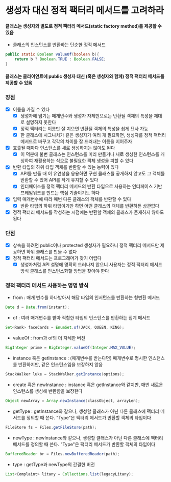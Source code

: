 # 생성자 대신 정적 팩터리 메서드를 고려하라
#### 클래스는 생성자와 별도로 정적 팩터리 메서드(static factory method)를 제공할 수 있음
- 클래스의 인스턴스를 반환하는 단순한 정적 메서드
~~~java
public static Boolean valueOf(boolean b){
    return b ? Boolean.TRUE : Boolean.FALSE;
}
~~~
#### 클래스는 클라이언트에 public 생성자 대신 (혹은 생성자와 함께) 정적 팩터리 메서드를 제공할 수 있음
### 장점
- [x] 이름을 가질 수 있다
  - [x] 생성자에 넘기는 매개변수와 생성자 자체만으로는 반환될 객체의 특성을 제대로 설명하지 못한다
  - [x] 정적 팩터리는 이름만 잘 지으면 반환될 객체의 특성을 쉽게 묘사 가능
  - [x] 한 클래스에 시그니처가 같은 생성자가 여러 개 필요하면, 생성자를 정적 팩터리 메서드로 바꾸고 각각의 차이를 잘 드러내는 이름을 지어주자
- [x] 호출될 때마다 인스턴스를 새로 생성하지는 않아도 된다
  - [x] 이 덕분에 불변 클래스는 인스턴스를 미리 만들거나 새로 생성한 인스턴스를 캐싱하여 재활용하는 식으로 불필요한 객체 생성을 피할 수 있다
- [x] 반환 타입의 하위 타입 객체를 반환할 수 있는 능력이 있다
  - [x] API를 만들 때 이 유연성을 응용하면 구현 클래스를 공개하지 않고도 그 객체를 반환할 수 있어 API를 작게 유지할 수 있다
  - [x] 인터페이스를 정적 팩터리 메서드의 반환 타입으로 사용하는 인터페이스 기반 프레임워크를 만드는 핵심 기술이기도 하다
- [x] 입력 매개변수에 따라 매번 다른 클래스의 객체를 반환할 수 있다
  - [x] 반환 타입의 하위 타입이기만 하면 어떤 클래스의 객체를 반환하든 상관없다
- [x] 정적 팩터리 메서드를 작성하는 시점에는 반환할 객체의 클래스가 존재하지 않아도 된다
### 단점
- [x] 상속을 하려면 public이나 protected 생성자가 필요하니 정적 팩터리 메서드만 제공하면 하위 클래스를 만들 수 없다
- [x] 정적 팩터리 메서드는 프로그래머가 찾기 어렵다
  - [x] 생성자처럼 API 설명에 명확히 드러나지 않으니 사용자는 정적 팩터리 메서드 방식 클래스를 인스턴스화할 방법을 찾아야 한다
### 정적 팩터리 메서드 사용하는 명명 방식
- from : 매개 변수를 하나받아서 해당 타입의 인서턴스를 반환하는 형변환 메서드
~~~java
Date d = Date.from(instant);
~~~
- of : 여러 매개변수를 받아 적합한 타입의 인스턴스를 반환하는 집계 메서드
~~~java
Set<Rank> faceCards = EnumSet.of(JACK, QUEEN, KING);
~~~
- valueOf : from과 of의 더 자세한 버전
~~~java
BigInteger prime = BigInteger.valueOf(Integer.MAX_VALUE);
~~~
- instance 혹은 getInstance : (매개변수를 받는다면) 매개변수로 명시한 인스턴스를 반환하지만, 같은 인스턴스임을 보장하지 않음
~~~java
StackWalker luke = StackWalker.getInstance(options);
~~~
- create 혹은 newInstance : instance 혹은 getInstance와 같지만, 매번 새로운 인스턴스를 생성해 반환함을 보장한다
~~~java
Object newArray = Array.newInstance(classObject, arrayLen);
~~~
- getType : getInstance와 같으나, 생성할 클래스가 아닌 다른 클래스에 팩터리 메서드를 정의할 때 쓴다. "Type"은 팩터리 메서드가 반환할 객체의 타입이다
~~~java
FileStore fs = Files.getFileStore(path);
~~~
- newType : newInstance와 같으나, 생성할 클래스가 아닌 다른 클래스에 팩터리 메서드를 정의할 때 쓴다. "Type"은 팩터리 메서드가 반환할 객체의 타입이다
~~~java
BufferedReader br = Files.newBufferedReader(path);
~~~
- type : getType과 newType의 간결한 버전
~~~java
List<Complaint> litany = Collections.list(legacyLitany);
~~~